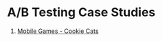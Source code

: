 # A/B Testing Case Studies
1. [Mobile Games - Cookie Cats](https://github.com/vanessaaleung/ds-case-studies/tree/master/ab-testing/mobile-cookie-cats)
